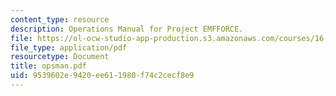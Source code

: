 ```yaml
---
content_type: resource
description: Operations Manual for Project EMFFORCE.
file: https://ol-ocw-studio-app-production.s3.amazonaws.com/courses/16-83x-space-systems-engineering-spring-2002-spring-2003/9539602e9420ee611980f74c2cecf8e9_opsman.pdf
file_type: application/pdf
resourcetype: Document
title: opsman.pdf
uid: 9539602e-9420-ee61-1980-f74c2cecf8e9
---
```


